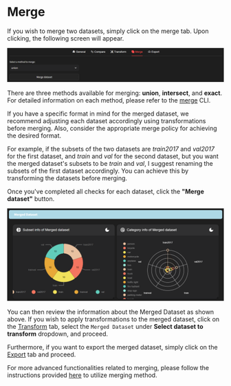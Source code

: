 # Merge

If you wish to merge two datasets, simply click on the merge tab. Upon clicking, the following screen will appear.

![Merge Tab](../../../../images/gui/multiple/merge_tab.png)

There are three methods available for merging: **union**, **intersect**, and **exact**. For detailed information on each method, please refer to the [merge](../../command-reference/context_free/merge.md) CLI.

If you have a specific format in mind for the merged dataset, we recommend adjusting each dataset accordingly using transformations before merging. Also, consider the appropriate merge policy for achieving the desired format.

For example, if the subsets of the two datasets are *train2017* and *val2017* for the first dataset, and *train* and *val* for the second dataset, but you want the merged dataset's subsets to be *train* and *val*, I suggest renaming the subsets of the first dataset accordingly. You can achieve this by transforming the datasets before merging.

Once you've completed all checks for each dataset, click the **"Merge dataset"** button.

![Merged Dataset Information](../../../../images/gui/multiple/merge_dataset.png)

You can then review the information about the Merged Dataset as shown above. If you wish to apply transformations to the merged dataset, click on the [Transform](../multiple_dataset/transform.md) tab, select the `Merged Dataset` under **Select dataset to transform** dropdown, and proceed.

Furthermore, if you want to export the merged dataset, simply click on the [Export](../multiple_dataset/export.md) tab and proceed.

For more advanced functionalities related to merging, please follow the instructions provided [here](../../level-up/intermediate_skills/07_data_merge.rst) to utilize merging method.

